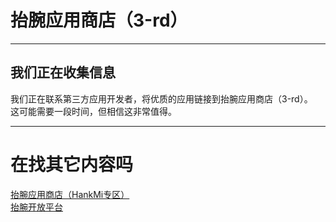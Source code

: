 # 抬腕应用商店（3-rd）

***

## 我们正在收集信息
我们正在联系第三方应用开发者，将优质的应用链接到抬腕应用商店（3-rd）。  
这可能需要一段时间，但相信这非常值得。

***

# 在找其它内容吗
[抬腕应用商店（HankMi专区）](https://www.hankmi.com/download/apps.md)  
[抬腕开放平台](https://www.hankmi.com/dev)
